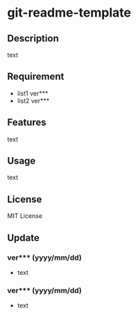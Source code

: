 # git-readme-template

## Description
text

## Requirement
* list1 ver***
* list2 ver***

## Features
text

## Usage
text

## License
MIT License

## Update

### ver*** (yyyy/mm/dd)
* text

### ver*** (yyyy/mm/dd)
* text
